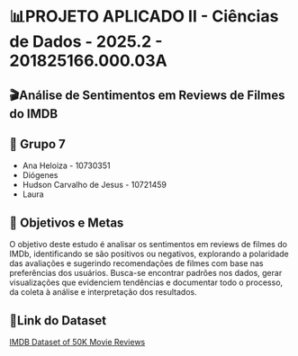 # 📊PROJETO APLICADO II - Ciências de Dados - 2025.2 - 201825166.000.03A

## 🎬Análise de Sentimentos em Reviews de Filmes do IMDB

## 👥 Grupo 7
- Ana Heloiza - 10730351
- Diógenes
- Hudson Carvalho de Jesus - 10721459
- Laura

## 🎯 Objetivos e Metas

O objetivo deste estudo é analisar os sentimentos em reviews de filmes do IMDb, identificando se são positivos ou negativos, explorando a polaridade das avaliações e sugerindo recomendações de filmes com base nas preferências dos usuários. Busca-se encontrar padrões nos dados, gerar visualizações que evidenciem tendências e documentar todo o processo, da coleta à análise e interpretação dos resultados.

## 🔗Link do Dataset
[IMDB Dataset of 50K Movie Reviews](https://www.kaggle.com/datasets/vishakhdapat/imdb-movie-reviews)
